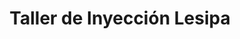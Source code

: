 ---
title: "Taller de Inyección Lesipa"
url: /bembibre/taller-de-inyeccion-lesipa/
shop: Autowerkstatt
---